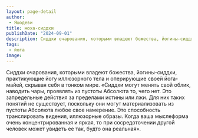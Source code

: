 ```yaml
---
layout: page-detail
author:
 - Яшодеви
title: моха-сиддхи
publishDate: "2024-09-01"
description: Сиддхи очарования, которыми владеют божества, йогины-сиддхи, практикующие йогу иллюзорного тела и оперирующие своей йога-майей, скрывая себя в тонком мире.
tags:
 - йога
image: 
---
```


Сиддхи очарования, которыми владеют божества, йогины-сиддхи, практикующие йогу иллюзорного тела и оперирующие своей йога-майей, скрывая себя в тонком мире.
 «Сиддхи могут менять свой облик, наводить чары, проявлять из пустоты Абсолюта то, чего нет. Это запредельные действия за пределами истины или лжи. Для них таких понятий не существует, поскольку они могут материализовать из пустоты Абсолюта любое свое намерение. Это способность транслировать видения, иллюзорные образы. Когда ваша мыслеформа очень концентрированная и яркая, то при сосредоточении другой человек может увидеть ее так, будто она реальная».

